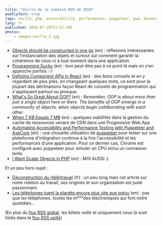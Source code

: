 ```yaml
---
title: "Veille de la semaine #29 de 2018"
weeklyTech: true
tags: veille, php, accessibilité, performances, puppeteer, pwa, bonnes pratiques, code, react, métier, domain driven design
lang: fr
published: 2018-07-19T11:22:38Z
photos:
    - images/veille_1.jpg
---
```

* [Objects should be constructed in one go](https://matthiasnoback.nl/2018/07/objects-should-be-constructed-in-one-go/) (en)&nbsp;: réflexions intéressantes sur l’instanciation des objets et surtout sur comment garantir la cohérence de ceux-ci à tout moment dans une application.
* [Programming Sucks](http://www.stilldrinking.org/programming-sucks) (en)&nbsp;: bon peut-être pas à ce point là mais on s'en approche parfois :-)
* [Defining Component APIs in React](http://jxnblk.com/writing/posts/defining-component-apis-in-react/) (en)&nbsp;: des bons conseils et en y regardant de plus près, en changeant quelques mots, ce sont pour la plupart des déclinaisons façon React de conseils de programmation qui s'appliquent partout ou presque.
* [What's So Great About OOP?](https://kevinsmith.io/whats-so-great-about-oop) (en)&nbsp;: *Remember, OOP is about more than just a single object here or there. The benefits of OOP emerge in a community of objects, when objects begin collaborating with each other.*
* [When 7 KB Equals 7 MB](https://cloudfour.com/thinks/when-7-kb-equals-7-mb/) (en)&nbsp;: quelques subtilités dans la gestion du cache de ressources venant de CDN dans une Progressive Web App
* [Automating Accessibility and Performance Testing with Puppeteer and AxeCore](https://marmelab.com/blog/2018/07/18/accessibility-performance-testing-puppeteer.html) (en)&nbsp;: une chouette utilisation de [puppeteer](https://pptr.dev/) pour tester sur une plateforme d'intégration continue à la fois l'accessibilité et les performances d'une application. Pour ce dernier cas, Chrome est configuré avec puppeteer pour simuler un CPU et/ou un connexion lente.
* [I Want Scalar Objects in PHP](https://developmentmatt.com/i-want-scalar-objects-in-php/) (en)&nbsp;: MOI AUSSI :)

Et un peu hors-sujet&nbsp;:

* [Déconstruction du (télé)travail](https://blog.doyoubuzz.com/d%C3%A9construction-du-t%C3%A9l%C3%A9-travail-1c4d7b2d1cf6) (fr)&nbsp;: un peu long mais cet article sur notre relation au travail, ses origines et son organisation est juste passionnant.
* [Les téléphones tuent la planète encore plus vite que prévu](https://www.slate.fr/story/164204/telephones-tuent-planete-environnement) (en)&nbsp;: pas que les téléphones, toutes les m***des électroniques qui font notre quotidien…

(En plus du [flux RSS global](/rss.xml), les billets *veille*
et uniquement ceux là sont listés dans le [flux RSS *veille*](/rss/veille.xml))
